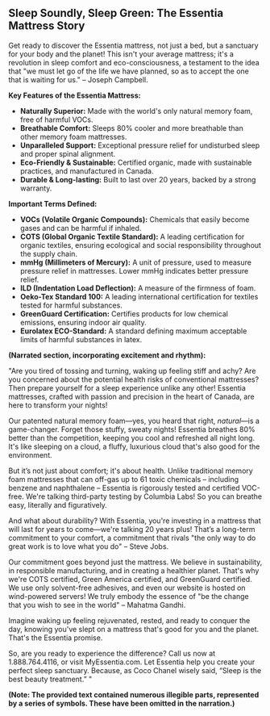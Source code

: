 ##  Sleep Soundly, Sleep Green: The Essentia Mattress Story

Get ready to discover the Essentia mattress, not just a bed, but a sanctuary for your body and the planet!  This isn't your average mattress; it's a revolution in sleep comfort and eco-consciousness, a testament to the idea that "we must let go of the life we have planned, so as to accept the one that is waiting for us." – Joseph Campbell.


**Key Features of the Essentia Mattress:**

*   **Naturally Superior:** Made with the world's only natural memory foam, free of harmful VOCs.
*   **Breathable Comfort:** Sleeps 80% cooler and more breathable than other memory foam mattresses.
*   **Unparalleled Support:**  Exceptional pressure relief for undisturbed sleep and proper spinal alignment.
*   **Eco-Friendly & Sustainable:** Certified organic, made with sustainable practices, and manufactured in Canada.
*   **Durable & Long-lasting:** Built to last over 20 years, backed by a strong warranty.


**Important Terms Defined:**

*   **VOCs (Volatile Organic Compounds):**  Chemicals that easily become gases and can be harmful if inhaled.
*   **COTS (Global Organic Textile Standard):** A leading certification for organic textiles, ensuring ecological and social responsibility throughout the supply chain.
*   **mmHg (Millimeters of Mercury):** A unit of pressure, used to measure pressure relief in mattresses.  Lower mmHg indicates better pressure relief.
*   **ILD (Indentation Load Deflection):** A measure of the firmness of foam.
*   **Oeko-Tex Standard 100:**  A leading international certification for textiles tested for harmful substances.
*   **GreenGuard Certification:** Certifies products for low chemical emissions, ensuring indoor air quality.
*   **Eurolatex ECO-Standard:**  A standard defining maximum acceptable limits of harmful substances in latex.



**(Narrated section, incorporating excitement and rhythm):**

"Are you tired of tossing and turning, waking up feeling stiff and achy? Are you concerned about the potential health risks of conventional mattresses? Then prepare yourself for a sleep experience unlike any other!  Essentia mattresses, crafted with passion and precision in the heart of Canada, are here to transform your nights!

Our patented natural memory foam—yes, you heard that right, *natural*—is a game-changer. Forget those stuffy, sweaty nights!  Essentia breathes 80% better than the competition, keeping you cool and refreshed all night long. It's like sleeping on a cloud, a fluffy, luxurious cloud that's also good for the environment.

But it’s not just about comfort; it's about health. Unlike traditional memory foam mattresses that can off-gas up to 61 toxic chemicals – including benzene and naphthalene – Essentia is rigorously tested and certified VOC-free.  We're talking third-party testing by Columbia Labs! So you can breathe easy, literally and figuratively.

And what about durability?  With Essentia, you're investing in a mattress that will last for years to come—we're talking 20 years plus! That’s a long-term commitment to your comfort, a commitment that rivals "the only way to do great work is to love what you do" – Steve Jobs.

Our commitment goes beyond just the mattress. We believe in sustainability, in responsible manufacturing, and in creating a healthier planet. That's why we're COTS certified, Green America certified, and GreenGuard certified.  We use only solvent-free adhesives, and even our website is hosted on wind-powered servers!  We truly embody the essence of "be the change that you wish to see in the world" – Mahatma Gandhi.

Imagine waking up feeling rejuvenated, rested, and ready to conquer the day, knowing you've slept on a mattress that's good for you and the planet. That's the Essentia promise.

So, are you ready to experience the difference?  Call us now at 1.888.764.4116, or visit MyEssentia.com. Let Essentia help you create your perfect sleep sanctuary. Because, as Coco Chanel wisely said, “Sleep is the best beauty treatment.”
"


**(Note:  The provided text contained numerous illegible parts, represented by a series of symbols.  These have been omitted in the narration.)**
